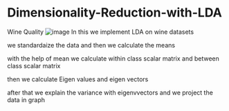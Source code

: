 # Dimensionality-Reduction-with-LDA
Wine Quality
![image](https://user-images.githubusercontent.com/98522737/202880439-d44fa7b4-70c1-4886-9bd6-43220856256b.png)
In this we implement LDA on wine datasets
 
 we standardaize the data and then we calculate the means
 
 with the help of mean we calculate within class scalar matrix and between class scalar matrix 
 
 then we calculate Eigen values and eigen vectors
 
 after that we explain the variance with eigenvvectors and we project the data in graph
